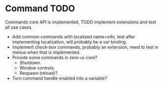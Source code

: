 # Command TODO

Commands core API is implemented, TODO implement extensions and test all use cases.

* Add common commands with localized name+info, test after implementing localization, will
  probably be a var binding.
* Implement *check-box* commands, probably an extension, need to test in menus when that is implemented.
* Provide some commands in zero-ui-core?
    * Shutdown.
    * Window controls.
    * Respawn (reload)?
* Turn command handle enabled into a variable?